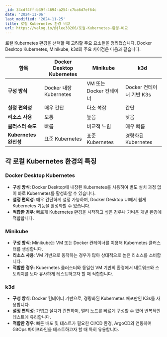 ```yaml
---
_id: 34cdf4ff-b39f-4694-a254-c7ba6d7ef64c
date: '2024-11-06'
last_modified: '2024-11-25'
title: 로컬 Kubernetes 환경 비교
url: https://velog.io/@jlee38266/로컬-Kubernetes-환경-비교
---
```


로컬 Kubernetes 환경을 선택할 때 고려할 주요 요소들을 정리했습니다. Docker Desktop Kubernetes, Minikube, k3d의 주요 차이점은 다음과 같습니다.

| 항목              | Docker Desktop Kubernetes | Minikube                  | k3d                       |
|-------------------|---------------------------|----------------------------|---------------------------|
| **구성 방식**     | Docker 내장 Kubernetes    | VM 또는 Docker 컨테이너    | Docker 컨테이너 기반 K3s  |
| **설정 편의성**   | 매우 간단                  | 다소 복잡                  | 간단                      |
| **리소스 사용**   | 보통                      | 높음                       | 낮음                      |
| **클러스터 속도** | 빠름                      | 비교적 느림                | 매우 빠름                 |
| **Kubernetes 완전성** | 표준 Kubernetes       | 표준 Kubernetes            | 경량화된 Kubernetes       |

## 각 로컬 Kubernetes 환경의 특징

### Docker Desktop Kubernetes
- **구성 방식**: Docker Desktop에 내장된 Kubernetes를 사용하여 별도 설치 과정 없이 바로 Kubernetes를 활성화할 수 있습니다.
- **설정 편의성**: 매우 간단하게 설정 가능하며, Docker Desktop UI에서 쉽게 Kubernetes 기능을 활성화할 수 있습니다.
- **적합한 경우**: 빠르게 Kubernetes 환경을 시작하고 싶은 경우나 가벼운 개발 환경에 적합합니다.

### Minikube
- **구성 방식**: Minikube는 VM 또는 Docker 컨테이너를 이용해 Kubernetes 클러스터를 생성합니다.
- **리소스 사용**: VM 기반으로 동작하는 경우가 많아 상대적으로 높은 리소스를 소비합니다.
- **적합한 경우**: Kubernetes 클러스터와 동일한 VM 기반의 환경에서 네트워크와 스토리지를 보다 유사하게 테스트하고자 할 때 적합합니다.

### k3d
- **구성 방식**: Docker 컨테이너 기반으로, 경량화된 Kubernetes 배포판인 K3s를 사용합니다.
- **설정 편의성**: 가볍고 설치가 간편하며, 멀티 노드를 빠르게 구성할 수 있어 반복적인 테스트에 유리합니다.
- **적합한 경우**: 빠른 배포 및 테스트가 필요한 CI/CD 환경, ArgoCD와 연동하여 GitOps 파이프라인을 테스트하고자 할 때 특히 유용합니다.